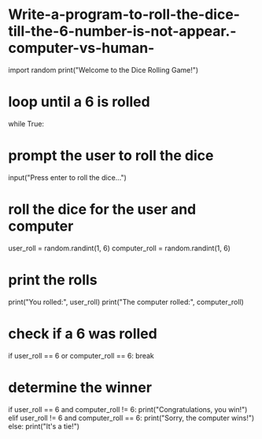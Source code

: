 # Write-a-program-to-roll-the-dice-till-the-6-number-is-not-appear.-computer-vs-human-

import random
print("Welcome to the Dice Rolling Game!")
# loop until a 6 is rolled
while True:
 # prompt the user to roll the dice
 input("Press enter to roll the dice...")
 
 # roll the dice for the user and computer
 user_roll = random.randint(1, 6)
 computer_roll = random.randint(1, 6)
 
 # print the rolls
 print("You rolled:", user_roll)
 print("The computer rolled:", computer_roll)
 
 # check if a 6 was rolled
 if user_roll == 6 or computer_roll == 6:
 break
# determine the winner
if user_roll == 6 and computer_roll != 6:
 print("Congratulations, you win!")
elif user_roll != 6 and computer_roll == 6:
 print("Sorry, the computer wins!")
else:
 print("It's a tie!")

